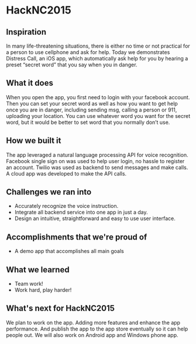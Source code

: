 # HackNC2015

## Inspiration
In many life-threatening situations, there is either no time or not practical for a person to use cellphone and ask for help.  Today we demonstrates Distress Call, an iOS app, which automatically ask help for you by hearing a preset “secret word” that you say when you in danger.  

## What it does
When you open the app, you first need to login with your facebook account. Then you can set your secret word as well as how you want to get help once you are in danger, including sending msg, calling a person or 911, uploading your location. You can use whatever word you want for the secret word, but it would be better to set word that you normally don’t use. 

## How we built it
The app leveraged a natural language processing API for voice recognition. Facebook single sign on was used to help user login, no hassle to register an account. Twilio was used as backend to send messages and make calls. A cloud app was developed to make the API calls.

## Challenges we ran into
* Accurately recognize the voice instruction.
* Integrate all backend service into one app in just a day.
* Design an intuitive, straightforward and easy to use user interface.

## Accomplishments that we're proud of
* A demo app that accomplishes all main goals

## What we learned
* Team work!
* Work hard, play harder!

## What's next for HackNC2015
We plan to work on the app. Adding more features and enhance the app performance. And publish the app to the app store eventually so it can help people out. We will also work on Android app and Windows phone app.
